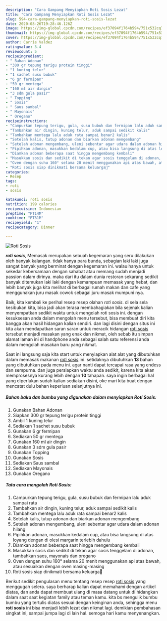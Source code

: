 ```yaml
---
description: "Cara Gampang Menyiapkan Roti Sosis Lezat"
title: "Cara Gampang Menyiapkan Roti Sosis Lezat"
slug: 594-cara-gampang-menyiapkan-roti-sosis-lezat
date: 2020-08-26T19:28:46.126Z
image: https://img-global.cpcdn.com/recipes/ef37094f1764b594/751x532cq70/roti-sosis-foto-resep-utama.jpg
thumbnail: https://img-global.cpcdn.com/recipes/ef37094f1764b594/751x532cq70/roti-sosis-foto-resep-utama.jpg
cover: https://img-global.cpcdn.com/recipes/ef37094f1764b594/751x532cq70/roti-sosis-foto-resep-utama.jpg
author: Carrie Valdez
ratingvalue: 3.4
reviewcount: 5
recipeingredient:
- " Bahan Adonan"
- "300 gr tepung terigu protein tinggi"
- "1 kuning telur"
- "1 sachet susu bubuk"
- "6 gr fermipan"
- "50 gr mentega"
- "160 ml air dingin"
- "3 sdm gula pasir"
- " Topping"
- " Sosis"
- " Saus sambal"
- " Mayonais"
- " Oregano"
recipeinstructions:
- "Campurkan tepung terigu, gula, susu bubuk dan fermipan lalu aduk sampai rata"
- "Tambahkan air dingin, kuning telur, aduk sampai sedikit kalis"
- "Tambahkan mentega lalu aduk rata sampai benar2 kalis"
- "Setelah kalis, tutup adonan dan biarkan adonan mengembang"
- "Setelah adonan mengembang, uleni sebentar agar udara dalam adonan hilang"
- "Pipihkan adonan, masukkan kedalam cup, atau bisa langsung di atas loyang dengan di olesi margarin terlebih dahulu"
- "Diamkan adonan beberapa saat hingga mengembang kembali"
- "Masukkan sosis dan sedikit di tekan agar sosis tenggelam di adonan, tambahkan saos, mayonais dan oregano"
- "Oven dengan suhu 160° selama 20 menit menggunakan api atas bawah, atau sesuaikan dengan oven masing-masing"
- "Roti sosis siap dinikmati bersama keluarga🥰"
categories:
- Resep
tags:
- roti
- sosis

katakunci: roti sosis 
nutrition: 199 calories
recipecuisine: Indonesian
preptime: "PT14M"
cooktime: "PT31M"
recipeyield: "1"
recipecategory: Dinner

---
```



![Roti Sosis](https://img-global.cpcdn.com/recipes/ef37094f1764b594/751x532cq70/roti-sosis-foto-resep-utama.jpg)

<b><i>roti sosis</i></b>, Memasak merupakan sebuah kegemaran yang seru dilakukan oleh banyak kalangan. tidak hanya para bunda, sebagian laki laki juga sangat banyak yang berminat dengan kegemaran ini. walau hanya untuk sekedar kebersamaan dengan sahabat atau memang sudah menjadi passion dalam dirinya. maka dari itu dalam dunia restoran sekarang sedikit banyak ditemukan laki laki dengan kemampuan memasak yang hebat, dan lebih banyak juga kita melihat di berbagai rumah makan dan cafe yang menggunakan juru masak cowok sebagai juru masak mumpuni nya.



Baik, kita kembali ke perihal resep resep olahan <i>roti sosis</i>. di sela sela kesibukan kita, bisa jadi akan terasa membahagiakan bila sejenak kalian menyempatkan sedikit waktu untuk mengolah roti sosis ini. dengan kesuksesan anda dalam mengolah menu tersebut, bisa membuat diri kita bangga akan hasil hidangan kalian sendiri. dan lagi disini dengan situs ini kita akan mendapatkan saran saran untuk meracik hidangan <u>roti sosis</u> tersebut menjadi masakan yang enak dan nikmat, oleh sebab itu simpan alamat laman ini di handphone anda sebagai salah satu referensi anda dalam mengolah masakan baru yang nikmat.


Saat ini langsung saja kita start untuk menyiapkan alat alat yang dibutuhkan dalam memasak makanan <u><i>roti sosis</i></u> ini. setidaknya dibutuhkan <b>13</b> bahan yang dibutuhkan pada menu ini. agar nanti dapat tercapai rasa yang endess dan sempurna. dan juga persiapkan waktu anda sedikit, karena kita akan memprosesnya kurang lebih dengan <b>10</b> tahapan. saya ingin berbagai hal yang diperlukan sudah kalian sediakan disini, oke mari kita buat dengan mencatat dulu bahan keperluan selanjutnya ini.

<!--inarticleads1-->

##### Bahan baku dan bumbu yang digunakan dalam menyiapkan Roti Sosis:

1. Gunakan  Bahan Adonan
1. Siapkan 300 gr tepung terigu protein tinggi
1. Ambil 1 kuning telur
1. Sediakan 1 sachet susu bubuk
1. Gunakan 6 gr fermipan
1. Sediakan 50 gr mentega
1. Gunakan 160 ml air dingin
1. Gunakan 3 sdm gula pasir
1. Gunakan  Topping
1. Gunakan  Sosis
1. Sediakan  Saus sambal
1. Sediakan  Mayonais
1. Gunakan  Oregano




<!--inarticleads2-->

##### Tata cara mengolah Roti Sosis:

1. Campurkan tepung terigu, gula, susu bubuk dan fermipan lalu aduk sampai rata
1. Tambahkan air dingin, kuning telur, aduk sampai sedikit kalis
1. Tambahkan mentega lalu aduk rata sampai benar2 kalis
1. Setelah kalis, tutup adonan dan biarkan adonan mengembang
1. Setelah adonan mengembang, uleni sebentar agar udara dalam adonan hilang
1. Pipihkan adonan, masukkan kedalam cup, atau bisa langsung di atas loyang dengan di olesi margarin terlebih dahulu
1. Diamkan adonan beberapa saat hingga mengembang kembali
1. Masukkan sosis dan sedikit di tekan agar sosis tenggelam di adonan, tambahkan saos, mayonais dan oregano
1. Oven dengan suhu 160° selama 20 menit menggunakan api atas bawah, atau sesuaikan dengan oven masing-masing
1. Roti sosis siap dinikmati bersama keluarga🥰




Berikut sedikit pengulasan menu tentang resep resep <u>roti sosis</u> yang menggugah selera. saya berharap kalian dapat memahami dengan artikel diatas, dan anda dapat membuat ulang di masa datang untuk di hidangkan dalam saat saat kegiatan family atau teman kamu. kita bs mengulik bumbu bumbu yang tertulis diatas sesuai dengan keinginan anda, sehingga menu <b>roti sosis</b> ini bisa menjadi lebih lezat dan nikmat lagi. demikian pembahasan singkat ini, sampai jumpa lagi di lain hal. semoga hari kamu menyenangkan.
